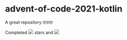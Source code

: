 # advent-of-code-2021-kotlin

A great repository 🤓🤓🤓

Completed ![](https://img.shields.io/badge/stars%20⭐-4-yellow) stars and ![](https://img.shields.io/badge/days%20completed-2-red)
